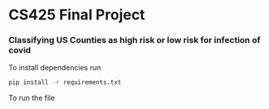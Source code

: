 # CS425 Final Project
### Classifying US Counties as high risk or low risk for infection of covid

To install dependencies run
```sh
pip install -r requirements.txt
```
To run the file 
